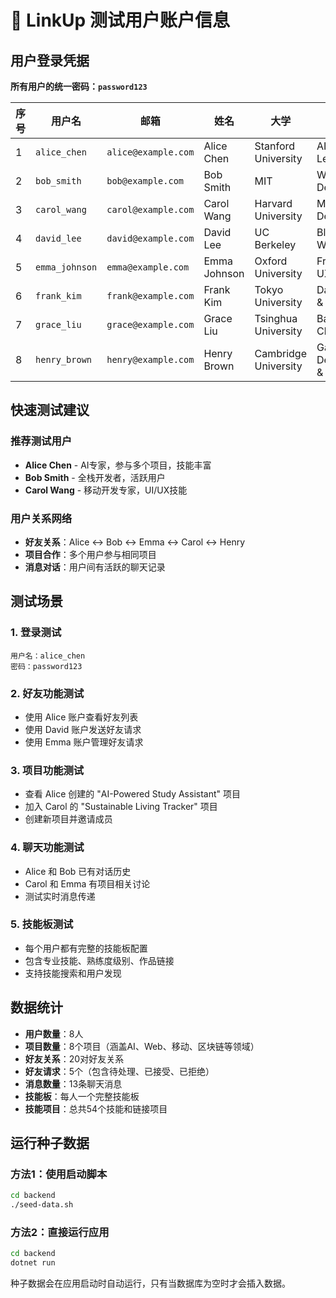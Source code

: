 # 🔐 LinkUp 测试用户账户信息

## 用户登录凭据

**所有用户的统一密码：`password123`**

| 序号 | 用户名 | 邮箱 | 姓名 | 大学 | 专业方向 |
|------|---------|------|------|------|----------|
| 1 | `alice_chen` | `alice@example.com` | Alice Chen | Stanford University | AI & Machine Learning |
| 2 | `bob_smith` | `bob@example.com` | Bob Smith | MIT | Web Development |
| 3 | `carol_wang` | `carol@example.com` | Carol Wang | Harvard University | Mobile Development |
| 4 | `david_lee` | `david@example.com` | David Lee | UC Berkeley | Blockchain & Web3 |
| 5 | `emma_johnson` | `emma@example.com` | Emma Johnson | Oxford University | Frontend & UX Design |
| 6 | `frank_kim` | `frank@example.com` | Frank Kim | Tokyo University | Data Science & CV |
| 7 | `grace_liu` | `grace@example.com` | Grace Liu | Tsinghua University | Backend & Cloud |
| 8 | `henry_brown` | `henry@example.com` | Henry Brown | Cambridge University | Game Development & AR/VR |

## 快速测试建议

### 推荐测试用户
- **Alice Chen** - AI专家，参与多个项目，技能丰富
- **Bob Smith** - 全栈开发者，活跃用户
- **Carol Wang** - 移动开发专家，UI/UX技能

### 用户关系网络
- **好友关系**：Alice ↔ Bob ↔ Emma ↔ Carol ↔ Henry
- **项目合作**：多个用户参与相同项目
- **消息对话**：用户间有活跃的聊天记录

## 测试场景

### 1. 登录测试
```
用户名：alice_chen
密码：password123
```

### 2. 好友功能测试
- 使用 Alice 账户查看好友列表
- 使用 David 账户发送好友请求
- 使用 Emma 账户管理好友请求

### 3. 项目功能测试
- 查看 Alice 创建的 "AI-Powered Study Assistant" 项目
- 加入 Carol 的 "Sustainable Living Tracker" 项目
- 创建新项目并邀请成员

### 4. 聊天功能测试
- Alice 和 Bob 已有对话历史
- Carol 和 Emma 有项目相关讨论
- 测试实时消息传递

### 5. 技能板测试
- 每个用户都有完整的技能板配置
- 包含专业技能、熟练度级别、作品链接
- 支持技能搜索和用户发现

## 数据统计

- **用户数量**：8人
- **项目数量**：8个项目（涵盖AI、Web、移动、区块链等领域）
- **好友关系**：20对好友关系
- **好友请求**：5个（包含待处理、已接受、已拒绝）
- **消息数量**：13条聊天消息
- **技能板**：每人一个完整技能板
- **技能项目**：总共54个技能和链接项目

## 运行种子数据

### 方法1：使用启动脚本
```bash
cd backend
./seed-data.sh
```

### 方法2：直接运行应用
```bash
cd backend
dotnet run
```

种子数据会在应用启动时自动运行，只有当数据库为空时才会插入数据。 